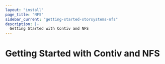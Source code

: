 ```yaml
---
layout: "install"
page_title: "NFS"
sidebar_current: "getting-started-storsystems-nfs"
description: |-
  Getting Started with Contiv and NFS
---
```


# Getting Started with Contiv and NFS
